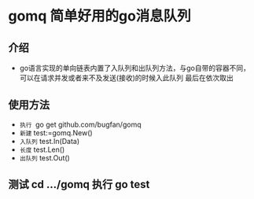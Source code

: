 # gomq 简单好用的go消息队列

## 介绍
- go语言实现的单向链表内置了入队列和出队列方法，与go自带的容器不同，可以在请求并发或者来不及发送(接收)的时候入此队列 最后在依次取出

## 使用方法
- `执行`  go get github.com/bugfan/gomq 
- `新建` test:=gomq.New()
- `入队列` test.In(Data)
- `长度` test.Len()
- `出队列` test.Out()
        
## 测试 cd .../gomq 执行 go test

